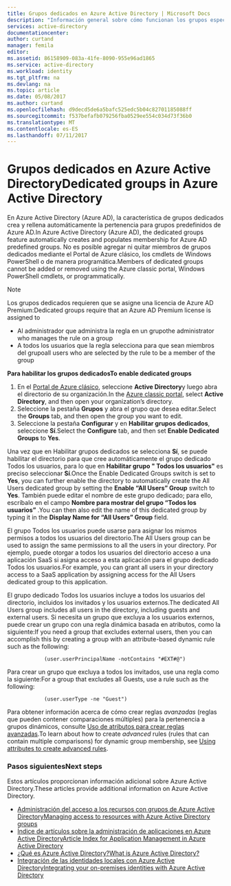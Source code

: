 ```yaml
---
title: Grupos dedicados en Azure Active Directory | Microsoft Docs
description: "Información general sobre cómo funcionan los grupos específicos en Azure Active Directory y cómo se crean."
services: active-directory
documentationcenter: 
author: curtand
manager: femila
editor: 
ms.assetid: 86158909-083a-41fe-8090-955e96ad1865
ms.service: active-directory
ms.workload: identity
ms.tgt_pltfrm: na
ms.devlang: na
ms.topic: article
ms.date: 05/08/2017
ms.author: curtand
ms.openlocfilehash: d9decd5de6a5bafc525edc5b04c82701185088ff
ms.sourcegitcommit: f537befafb079256fba0529ee554c034d73f36b0
ms.translationtype: MT
ms.contentlocale: es-ES
ms.lasthandoff: 07/11/2017
---
```

# <a name="dedicated-groups-in-azure-active-directory"></a><span data-ttu-id="578da-103">Grupos dedicados en Azure Active Directory</span><span class="sxs-lookup"><span data-stu-id="578da-103">Dedicated groups in Azure Active Directory</span></span>
<span data-ttu-id="578da-104">En Azure Active Directory (Azure AD), la característica de grupos dedicados crea y rellena automáticamente la pertenencia para grupos predefinidos de Azure AD.</span><span class="sxs-lookup"><span data-stu-id="578da-104">In Azure Active Directory (Azure AD), the dedicated groups feature automatically creates and populates membership for Azure AD predefined groups.</span></span> <span data-ttu-id="578da-105">No es posible agregar ni quitar miembros de grupos dedicados mediante el Portal de Azure clásico, los cmdlets de Windows PowerShell o de manera programática.</span><span class="sxs-lookup"><span data-stu-id="578da-105">Members of dedicated groups cannot be added or removed using the Azure classic portal, Windows PowerShell cmdlets, or programmatically.</span></span>

> [!NOTE]
> <span data-ttu-id="578da-106">Los grupos dedicados requieren que se asigne una licencia de Azure AD Premium:</span><span class="sxs-lookup"><span data-stu-id="578da-106">Dedicated groups require that an Azure AD Premium license is assigned to</span></span>
>
> * <span data-ttu-id="578da-107">Al administrador que administra la regla en un grupo</span><span class="sxs-lookup"><span data-stu-id="578da-107">the administrator who manages the rule on a group</span></span>
> * <span data-ttu-id="578da-108">A todos los usuarios que la regla selecciona para que sean miembros del grupo</span><span class="sxs-lookup"><span data-stu-id="578da-108">all users who are selected by the rule to be a member of the group</span></span>
>
>

<span data-ttu-id="578da-109">**Para habilitar los grupos dedicados**</span><span class="sxs-lookup"><span data-stu-id="578da-109">**To enable dedicated groups**</span></span>

1. <span data-ttu-id="578da-110">En el [Portal de Azure clásico](https://manage.windowsazure.com), seleccione **Active Directory**y luego abra el directorio de su organización.</span><span class="sxs-lookup"><span data-stu-id="578da-110">In the [Azure classic portal](https://manage.windowsazure.com), select **Active Directory**, and then open your organization’s directory.</span></span>
2. <span data-ttu-id="578da-111">Seleccione la pestaña **Grupos** y abra el grupo que desea editar.</span><span class="sxs-lookup"><span data-stu-id="578da-111">Select the **Groups** tab, and then open the group you want to edit.</span></span>
3. <span data-ttu-id="578da-112">Seleccione la pestaña **Configurar** y en **Habilitar grupos dedicados**, seleccione **Sí**.</span><span class="sxs-lookup"><span data-stu-id="578da-112">Select the **Configure** tab, and then set **Enable Dedicated Groups** to **Yes**.</span></span>

<span data-ttu-id="578da-113">Una vez que en Habilitar grupos dedicados se selecciona **Sí**, se puede habilitar el directorio para que cree automáticamente el grupo dedicado Todos los usuarios, para lo que en **Habilitar grupo " Todos los usuarios"** es preciso seleccionar **Sí**.</span><span class="sxs-lookup"><span data-stu-id="578da-113">Once the Enable Dedicated Groups switch is set to **Yes**, you can further enable the directory to automatically create the All Users dedicated group by setting the **Enable “All Users” Group** switch to **Yes**.</span></span> <span data-ttu-id="578da-114">También puede editar el nombre de este grupo dedicado; para ello, escríbalo en el campo **Nombre para mostrar del grupo “**Todos los usuarios**”** .</span><span class="sxs-lookup"><span data-stu-id="578da-114">You can then also edit the name of this dedicated group by typing it in the **Display Name for “All Users” Group** field.</span></span>

<span data-ttu-id="578da-115">El grupo Todos los usuarios puede usarse para asignar los mismos permisos a todos los usuarios del directorio.</span><span class="sxs-lookup"><span data-stu-id="578da-115">The All Users group can be used to assign the same permissions to all the users in your directory.</span></span> <span data-ttu-id="578da-116">Por ejemplo, puede otorgar a todos los usuarios del directorio acceso a una aplicación SaaS si asigna acceso a esta aplicación para el grupo dedicado Todos los usuarios.</span><span class="sxs-lookup"><span data-stu-id="578da-116">For example, you can grant all users in your directory access to a SaaS application by assigning access for the All Users dedicated group to this application.</span></span>

<span data-ttu-id="578da-117">El grupo dedicado Todos los usuarios incluye a todos los usuarios del directorio, incluidos los invitados y los usuarios externos.</span><span class="sxs-lookup"><span data-stu-id="578da-117">The dedicated All Users group includes all users in the directory, including guests and external users.</span></span> <span data-ttu-id="578da-118">Si necesita un grupo que excluya a los usuarios externos, puede crear un grupo con una regla dinámica basada en atributos, como la siguiente:</span><span class="sxs-lookup"><span data-stu-id="578da-118">If you need a group that excludes external users, then you can accomplish this by creating a group with an attribute-based dynamic rule such as the following:</span></span>

                (user.userPrincipalName -notContains "#EXT#@")

<span data-ttu-id="578da-119">Para crear un grupo que excluya a todos los invitados, use una regla como la siguiente:</span><span class="sxs-lookup"><span data-stu-id="578da-119">For a group that excludes all Guests, use a rule such as the following:</span></span>

                (user.userType -ne "Guest")

<span data-ttu-id="578da-120">Para obtener información acerca de cómo crear reglas *avanzadas* (reglas que pueden contener comparaciones múltiples) para la pertenencia a grupos dinámicos, consulte [Uso de atributos para crear reglas avanzadas](active-directory-accessmanagement-groups-with-advanced-rules.md).</span><span class="sxs-lookup"><span data-stu-id="578da-120">To learn about how to create *advanced* rules (rules that can contain multiple comparisons) for dynamic group membership, see [Using attributes to create advanced rules](active-directory-accessmanagement-groups-with-advanced-rules.md).</span></span>

### <a name="next-steps"></a><span data-ttu-id="578da-121">Pasos siguientes</span><span class="sxs-lookup"><span data-stu-id="578da-121">Next steps</span></span>
<span data-ttu-id="578da-122">Estos artículos proporcionan información adicional sobre Azure Active Directory.</span><span class="sxs-lookup"><span data-stu-id="578da-122">These articles provide additional information on Azure Active Directory.</span></span>

* [<span data-ttu-id="578da-123">Administración del acceso a los recursos con grupos de Azure Active Directory</span><span class="sxs-lookup"><span data-stu-id="578da-123">Managing access to resources with Azure Active Directory groups</span></span>](active-directory-manage-groups.md)
* [<span data-ttu-id="578da-124">Índice de artículos sobre la administración de aplicaciones en Azure Active Directory</span><span class="sxs-lookup"><span data-stu-id="578da-124">Article Index for Application Management in Azure Active Directory</span></span>](active-directory-apps-index.md)
* [<span data-ttu-id="578da-125">¿Qué es Azure Active Directory?</span><span class="sxs-lookup"><span data-stu-id="578da-125">What is Azure Active Directory?</span></span>](active-directory-whatis.md)
* [<span data-ttu-id="578da-126">Integración de las identidades locales con Azure Active Directory</span><span class="sxs-lookup"><span data-stu-id="578da-126">Integrating your on-premises identities with Azure Active Directory</span></span>](active-directory-aadconnect.md)
